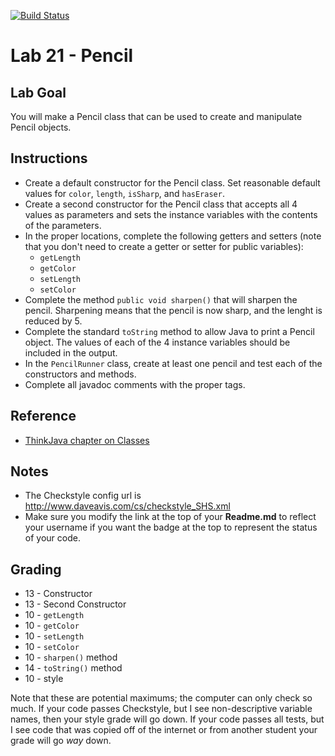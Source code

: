 [![Build Status](https://travis-ci.com/StratfordHS-CS2/lab-21-pencil-username.svg)](https://travis-ci.com/StratfordHS-CS2/lab-21-pencil-username)

# Lab 21 - Pencil

## Lab Goal
You will make a Pencil class that can be used to create and manipulate Pencil objects.

## Instructions
* Create a default constructor for the Pencil class.  Set reasonable default values for `color`, `length`, `isSharp`, and `hasEraser`.
* Create a second constructor for the Pencil class that accepts all 4 values as parameters and sets the instance variables with the contents of the parameters.
* In the proper locations, complete the following getters and setters (note that you don't need to create a getter or setter for public variables):
  - `getLength`
  - `getColor`
  - `setLength`
  - `setColor`
* Complete the method `public void sharpen()` that will sharpen the pencil.  Sharpening means that the pencil is now sharp, and the lenght is reduced by 5.
* Complete the standard `toString` method to allow Java to print a Pencil object.  The values of each of the 4 instance variables should be included in the output.
* In the `PencilRunner` class, create at least one pencil and test each of the constructors and methods.
* Complete all javadoc comments with the proper tags.

## Reference
* [ThinkJava chapter on Classes](http://greenteapress.com/thinkjava6/html/thinkjava6012.html)

## Notes
* The Checkstyle config url is http://www.daveavis.com/cs/checkstyle_SHS.xml
* Make sure you modify the link at the top of your **Readme.md** to reflect your username if you want the badge at the top to represent the status of your code.

## Grading
* 13 - Constructor
* 13 - Second Constructor
* 10 - `getLength`
* 10 - `getColor`
* 10 - `setLength`
* 10 - `setColor`
* 10 - `sharpen()` method
* 14 - `toString()` method
* 10 - style

Note that these are potential maximums; the computer can only check so much.  If your code passes Checkstyle, but I see non-descriptive variable names, then your style grade will go down.  If your code passes all tests, but I see code that was copied off of the internet or from another student your grade will go *way* down.
